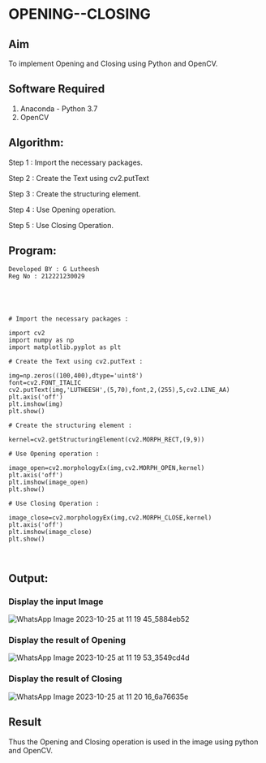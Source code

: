 # OPENING--CLOSING
## Aim
To implement Opening and Closing using Python and OpenCV.

## Software Required
1. Anaconda - Python 3.7
2. OpenCV
## Algorithm:

Step 1 : Import the necessary packages.

Step 2 : Create the Text using cv2.putText

Step 3 : Create the structuring element.

Step 4 : Use Opening operation.

Step 5 : Use Closing Operation.
 
## Program:

```
Developed BY : G Lutheesh
Reg No : 212221230029
```
```




# Import the necessary packages :

import cv2
import numpy as np
import matplotlib.pyplot as plt

# Create the Text using cv2.putText :

img=np.zeros((100,400),dtype='uint8')
font=cv2.FONT_ITALIC
cv2.putText(img,'LUTHEESH',(5,70),font,2,(255),5,cv2.LINE_AA)
plt.axis('off')
plt.imshow(img)
plt.show()

# Create the structuring element :

kernel=cv2.getStructuringElement(cv2.MORPH_RECT,(9,9))

# Use Opening operation :

image_open=cv2.morphologyEx(img,cv2.MORPH_OPEN,kernel)
plt.axis('off')
plt.imshow(image_open)
plt.show()

# Use Closing Operation :

image_close=cv2.morphologyEx(img,cv2.MORPH_CLOSE,kernel)
plt.axis('off')
plt.imshow(image_close)
plt.show()



```
## Output:

### Display the input Image
![WhatsApp Image 2023-10-25 at 11 19 45_5884eb52](https://github.com/Lutheeshgoparapu/OPENING--CLOSING/assets/94154531/bb2e435e-00be-4032-8063-6669f94afa95)


### Display the result of Opening
![WhatsApp Image 2023-10-25 at 11 19 53_3549cd4d](https://github.com/Lutheeshgoparapu/OPENING--CLOSING/assets/94154531/8aae61c0-7e8a-499a-afa7-a6fdc6ab1a76)


### Display the result of Closing
![WhatsApp Image 2023-10-25 at 11 20 16_6a76635e](https://github.com/Lutheeshgoparapu/OPENING--CLOSING/assets/94154531/99f17fa9-1168-4429-9831-735dbb00cf99)

## Result
Thus the Opening and Closing operation is used in the image using python and OpenCV.
